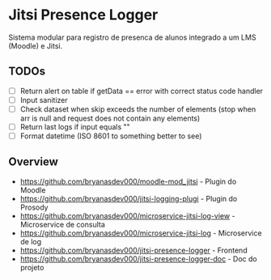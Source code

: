 # Jitsi Presence Logger

Sistema modular para registro de presenca de alunos integrado a um LMS (Moodle) e Jitsi.

## TODOs

- [ ] Return alert on table if getData == error with correct status code handler
- [ ] Input sanitizer
- [ ] Check dataset when skip exceeds the number of elements (stop when arr is null and request does not contain any elements)
- [ ] Return last logs if input equals ""
- [ ] Format datetime (ISO 8601 to something better to see)

## Overview

- https://github.com/bryanasdev000/moodle-mod_jitsi - Plugin do Moodle
- https://github.com/bryanasdev000/jitsi-logging-plugi - Plugin do Prosody
- https://github.com/bryanasdev000/microservice-jitsi-log-view - Microservice de consulta
- https://github.com/bryanasdev000/microservice-jitsi-log - Microservice de log
- https://github.com/bryanasdev000/jitsi-presence-logger - Frontend
- https://github.com/bryanasdev000/jitsi-presence-logger-doc - Doc do projeto
